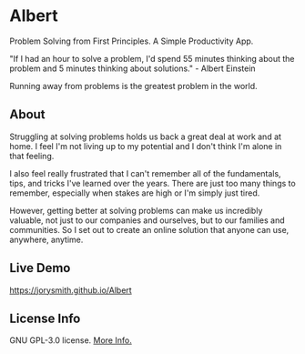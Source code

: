 # Albert
Problem Solving from First Principles. A Simple Productivity App.

 "If I had an hour to solve a problem, I'd spend 55 minutes thinking about the problem and 5 minutes thinking about solutions." - Albert Einstein

 Running away from problems is the greatest problem in the world.

 ## About
 Struggling at solving problems holds us back a great deal at work and at home. I feel I'm not living up to my potential and I don't think I'm alone in that feeling.
 
 I also feel really frustrated that I can't remember all of the fundamentals, tips, and tricks I've learned over the years. There are just too many things to remember, especially when stakes are high or I'm simply just tired.
 
 However, getting better at solving problems can make us incredibly valuable, not just to our companies and ourselves, but to our families and communities. So I set out to create an online solution that anyone can use, anywhere, anytime.

 ## Live Demo
 https://jorysmith.github.io/Albert

 ## License Info
 GNU GPL-3.0 license. [More Info.](https://github.com/JorySmith/Albert/blob/main/COPYING)

